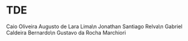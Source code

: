 # TDE

Caio Oliveira Augusto de Lara Lima\n
Jonathan Santiago Relva\n
Gabriel Caldeira Bernardo\n
Gustavo da Rocha Marchiori
